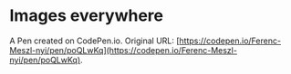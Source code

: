 # Images everywhere

A Pen created on CodePen.io. Original URL: [https://codepen.io/Ferenc-Meszl-nyi/pen/poQLwKq](https://codepen.io/Ferenc-Meszl-nyi/pen/poQLwKq).

